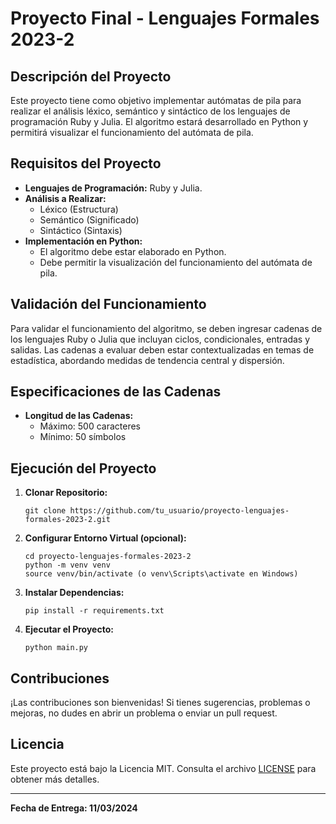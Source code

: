 # Proyecto Final - Lenguajes Formales 2023-2

## Descripción del Proyecto

Este proyecto tiene como objetivo implementar autómatas de pila para realizar el análisis léxico, semántico y sintáctico de los lenguajes de programación Ruby y Julia. El algoritmo estará desarrollado en Python y permitirá visualizar el funcionamiento del autómata de pila.

## Requisitos del Proyecto

- **Lenguajes de Programación:** Ruby y Julia.
- **Análisis a Realizar:**
  - Léxico (Estructura)
  - Semántico (Significado)
  - Sintáctico (Sintaxis)
- **Implementación en Python:**
  - El algoritmo debe estar elaborado en Python.
  - Debe permitir la visualización del funcionamiento del autómata de pila.

## Validación del Funcionamiento

Para validar el funcionamiento del algoritmo, se deben ingresar cadenas de los lenguajes Ruby o Julia que incluyan ciclos, condicionales, entradas y salidas. Las cadenas a evaluar deben estar contextualizadas en temas de estadística, abordando medidas de tendencia central y dispersión.

## Especificaciones de las Cadenas

- **Longitud de las Cadenas:**
  - Máximo: 500 caracteres
  - Mínimo: 50 símbolos

## Ejecución del Proyecto

1. **Clonar Repositorio:**
   ```
   git clone https://github.com/tu_usuario/proyecto-lenguajes-formales-2023-2.git
   ```

2. **Configurar Entorno Virtual (opcional):**
   ```
   cd proyecto-lenguajes-formales-2023-2
   python -m venv venv
   source venv/bin/activate (o venv\Scripts\activate en Windows)
   ```

3. **Instalar Dependencias:**
   ```
   pip install -r requirements.txt
   ```

4. **Ejecutar el Proyecto:**
   ```
   python main.py
   ```

## Contribuciones

¡Las contribuciones son bienvenidas! Si tienes sugerencias, problemas o mejoras, no dudes en abrir un problema o enviar un pull request.

## Licencia

Este proyecto está bajo la Licencia MIT. Consulta el archivo [LICENSE](LICENSE) para obtener más detalles.

---

**Fecha de Entrega: 11/03/2024**